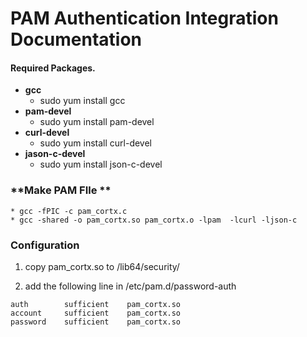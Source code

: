<!--
CORTX-CSM: CORTX Management web and CLI interface.
Copyright (c) 2020 Seagate Technology LLC and/or its Affiliates
This program is free software: you can redistribute it and/or modify
it under the terms of the GNU Affero General Public License as published
by the Free Software Foundation, either version 3 of the License, or
(at your option) any later version.
This program is distributed in the hope that it will be useful,
but WITHOUT ANY WARRANTY; without even the implied warranty of
MERCHANTABILITY or FITNESS FOR A PARTICULAR PURPOSE. See the
GNU Affero General Public License for more details.
You should have received a copy of the GNU Affero General Public License
along with this program. If not, see <https://www.gnu.org/licenses/>.
For any questions about this software or licensing,
please email opensource@seagate.com or cortx-questions@seagate.com.
-->
# **PAM Authentication Integration Documentation**

#### **Required Packages.**

* **gcc**
    * sudo yum install gcc
* **pam-devel**
	* sudo  yum install pam-devel
* **curl-devel**
	* sudo yum install curl-devel
* **jason-c-devel**
	* sudo yum install json-c-devel

### **Make PAM FIle **
    * gcc -fPIC -c pam_cortx.c
    * gcc -shared -o pam_cortx.so pam_cortx.o -lpam  -lcurl -ljson-c


### **Configuration**

   1.  copy pam_cortx.so to /lib64/security/

   2.  add the following line in /etc/pam.d/password-auth
   ```
   auth        sufficient    pam_cortx.so
   account     sufficient    pam_cortx.so
   password    sufficient    pam_cortx.so 
   ```
